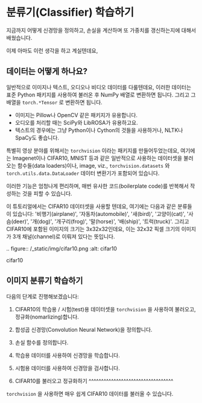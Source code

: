 분류기(Classifier) 학습하기
===========================

지금까지 어떻게 신경망을 정의하고, 손실을 계산하며 또 가중치를 갱신하는지에
대해서 배웠습니다.

이제 아마도 이런 생각을 하고 계실텐데요,

데이터는 어떻게 하나요?
------------------------

일반적으로 이미지나 텍스트, 오디오나 비디오 데이터를 다룰텐데요, 이러한 데이터는
표준 Python 패키지를 사용하여 불러온 후 NumPy 배열로 변환하면 됩니다.
그리고 그 배열을 ``torch.*Tensor`` 로 변환하면 됩니다.

-  이미지는 Pillow나 OpenCV 같은 패키지가 유용합니다.
-  오디오를 처리할 때는 SciPy와 LibROSA가 유용하고요.
-  텍스트의 경우에는 그냥 Python이나 Cython의 것들을 사용하거나, NLTK나 SpaCy도
   좋습니다.

특별히 영상 분야를 위해서는 ``torchvision`` 이라는 패키지를 만들어두었는데요,
여기에는 Imagenet이나 CIFAR10, MNIST 등과 같은 일반적으로 사용하는 데이터셋을
불러오는 함수들(data loaders)이나, image, viz., ``torchvision.datasets`` 와
``torch.utils.data.DataLoader`` 데이터 변환기가 포함되어 있습니다.

이러한 기능은 엄청나게 편리하며, 매번 유사한 코드(boilerplate code)를 반복해서
작성하는 것을 피할 수 있습니다.

이 튜토리얼에서는 CIFAR10 데이터셋을 사용할 텐데요, 여기에는 다음과 같은 분류들이
있습니다: '비행기(airplane)', '자동차(automobile)', '새(bird)', '고양이(cat)',
'사슴(deer)', '개(dog)', '개구리(frog)', '말(horse)', '배(ship)', '트럭(truck)'.
그리고 CIFAR10에 포함된 이미지의 크기는 3x32x32인데요, 이는 32x32 픽셀 크기의 이미지가
3개 채널(channel)로 이뤄져 있다는 뜻입니다.

.. figure:: /_static/img/cifar10.png
   :alt: cifar10

   cifar10


이미지 분류기 학습하기
----------------------------

다음의 단계로 진행해보겠습니다:

1. CIFAR10의 학습용 / 시험(test)용 데이터셋을 ``torchvision`` 을 사용하여
   불러오고, 정규화(nomarlizing)합니다.
2. 합성곱 신경망(Convolution Neural Network)을 정의합니다.
3. 손실 함수를 정의합니다.
4. 학습용 데이터를 사용하여 신경망을 학습합니다.
5. 시험용 데이터를 사용하여 신경망을 검사합니다.

1. CIFAR10를 불러오고 정규화하기
^^^^^^^^^^^^^^^^^^^^^^^^^^^^^^^^^^

``torchvision`` 을 사용하면 매우 쉽게 CIFAR10 데이터를 불러올 수 있습니다.